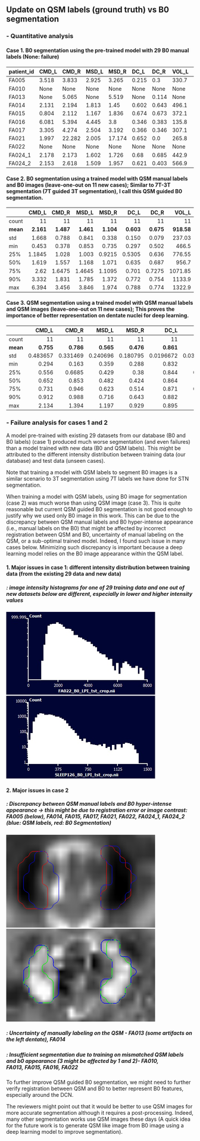 ## Update on QSM labels (ground truth) vs B0 segmentation

### - Quantitative analysis

#### Case 1. B0 segmentation using the pre-trained model with 29 B0 manual labels (None: failure)
|    patient_id   | CMD_L   | CMD_R   | MSD_L   | MSD_R   | DC_L   | DC_R   | VOL_L   | VOL_R   |   VOL_manual_L |   VOL_manual_R |
|:-------------|:--------|:--------|:--------|:--------|:-------|:-------|:--------|:--------|---------------:|---------------:|
|  FA005        | 3.518   | 3.833   | 2.925   | 3.265   | 0.215  | 0.3    | 330.7   | 253.9   |         1098.4 |         1086.6 |
|  FA010        | None    | None    | None    | None    | None   | None   | None    | None    |         1045.3 |          915.4 |
|  FA013        | None    | 5.065   | None    | 5.519   | None   | 0.114  | None    | 35.4    |          631.9 |          584.7 |
|  FA014        | 2.131   | 2.194   | 1.813   | 1.45    | 0.602  | 0.643  | 496.1   | 620.1   |          956.7 |          885.8 |
|  FA015        | 0.804   | 2.112   | 1.167   | 1.836   | 0.674  | 0.673  | 372.1   | 513.8   |          679.1 |          732.3 |
|  FA016        | 6.081   | 5.394   | 4.445   | 3.8     | 0.346  | 0.383  | 135.8   | 183.1   |          614.2 |          525.6 |
|  FA017        | 3.305   | 4.274   | 2.504   | 3.192   | 0.366  | 0.346  | 307.1   | 330.7   |          596.5 |          726.4 |
|  FA021        | 1.997   | 22.282  | 2.005   | 17.174  | 0.652  | 0.0    | 265.8   | 643.7   |          513.8 |          614.2 |
|  FA022        | None    | None    | None    | None    | None   | None   | None    | None    |          549.2 |          484.3 |
|  FA024_1      | 2.178   | 2.173   | 1.602   | 1.726   | 0.68   | 0.685  | 442.9   | 543.3   |          738.2 |          750   |
|  FA024_2      | 2.153   | 2.618   | 1.509   | 1.957   | 0.621  | 0.403  | 566.9   | 655.5   |          649.6 |          720.5 |

#### Case 2. B0 segmentation using a trained model with QSM manual labels and B0 images (leave-one-out on 11 new cases); Similar to 7T-3T segmentation (7T guided 3T segmentation), I call this QSM guided B0 segmentation.

|       |    CMD_L |     CMD_R |     MSD_L |     MSD_R |      DC_L |       DC_R |    VOL_L |    VOL_R |   VOL_manual_L |   VOL_manual_R |
|:------|---------:|----------:|----------:|----------:|----------:|-----------:|---------:|---------:|---------------:|---------------:|
| count | 11       | 11        | 11        | 11        | 11        | 11         |   11     |   11     |         11     |         11     |
| **mean**  |  **2.161** |  **1.487**  |  **1.461**  |  **1.104**  |  **0.603** |  **0.675**     |  **918.58** |  **857.92** |        **733.9**   |        **729.62** |
| std   |  1.668 |  0.788 |  0.841 |  0.338 |  0.150 |  0.079 |  237.03 |  177.75 |        203.90 |        179.72 |
| min   |  0.453   |  0.378    |  0.853    |  0.735    |  0.297    |  0.502     |  466.5   |  637.8   |        513.8   |        484.3   |
| 25%   |  1.1845  |  1.028    |  1.003    |  0.9215   |  0.5305   |  0.636     |  776.55  |  776.6   |        605.35  |        599.45  |
| 50%   |  1.619   |  1.557    |  1.168    |  1.071    |  0.635    |  0.687     |  956.7   |  850.4   |        649.6   |        726.4   |
| 75%   |  2.62    |  1.6475   |  1.4645   |  1.1095   |  0.701    |  0.7275    | 1071.85  |  894.7   |        847.45  |        817.9   |
| 90%   |  3.332   |  1.831    |  1.785    |  1.372    |  0.772    |  0.754     | 1133.9   | 1003.9   |       1045.3   |        915.4   |
| max   |  6.394   |  3.456    |  3.846    |  1.974    |  0.788    |  0.774     | 1322.9   | 1275.6   |       1098.4   |       1086.6   |


#### Case 3. QSM segmentation using a trained model with QSM manual labels and QSM images (leave-one-out on 11 new cases); This proves the importance of better representation on dentate nuclei for deep learning.
|       |     CMD_L |     CMD_R |     MSD_L |     MSD_R |       DC_L |       DC_R |    VOL_L |    VOL_R |   VOL_manual_L |   VOL_manual_R |
|:------|----------:|----------:|----------:|----------:|-----------:|-----------:|---------:|---------:|---------------:|---------------:|
| count | 11        | 11        | 11        | 11        | 11         | 11         |   11     |   11     |         11     |         11     |
| **mean**  |  **0.755** |  **0.786** |  **0.565** |  **0.476** |  **0.861**     |  **0.862**  |  **781.69** |  **789.74** |        **733.9**   |        **729.62** |
| std   |  0.483657 |  0.331469 |  0.240696 |  0.180795 |  0.0196672 |  0.0391071 |  243.605 |  214.295 |        203.904 |        179.718 |
| min   |  0.294    |  0.163    |  0.359    |  0.288    |  0.832     |  0.805     |  490.2   |  478.4   |        513.8   |        484.3   |
| 25%   |  0.556    |  0.6685   |  0.429    |  0.38     |  0.844     |  0.8385    |  617.15  |  682.1   |        605.35  |        599.45  |
| 50%   |  0.652    |  0.853    |  0.482    |  0.424    |  0.864     |  0.856     |  767.7   |  750     |        649.6   |        726.4   |
| 75%   |  0.731    |  0.946    |  0.623    |  0.514    |  0.871     |  0.8815    |  800.2   |  871.05  |        847.45  |        817.9   |
| 90%   |  0.912    |  0.988    |  0.716    |  0.643    |  0.882     |  0.921     | 1009.9   | 1104.3   |       1045.3   |        915.4   |
| max   |  2.134    |  1.394    |  1.197    |  0.929    |  0.895     |  0.924     | 1381.9   | 1181.1   |       1098.4   |       1086.6   |


### - Failure analysis for cases 1 and 2

A model pre-trained with existing 29 datasets from our database (B0 and B0 labels) (case 1) produced much worse segmentation (and even failures) than a model trained with new data (B0 and QSM labels). This might be attributed to the different intensity distribution between training data (our database) and test data (unseen cases). 

Note that training a model with QSM labels to segment B0 images is a similar scenario to 3T segmentation using 7T labels we have done for STN segmentation.

When training a model with QSM labels, using B0 image for segmentation (case 2) was much worse than using QSM image (case 3). This is quite reasonable but current QSM guided B0 segmentation is not good enough to justify why we used only B0 image in this work. This can be due to the discrepancy between QSM manual labels and B0 hyper-intense appearance (i.e., manual labels on the B0) that might be affected by incorrect registration between QSM and B0, uncertainty of manual labeling on the QSM, or a sub-optimal trained model. Indeed, I found such issue in many cases below. Minimizing such discrepancy is important because a deep learning model relies on the B0 image appearance within the QSM label. 

#### 1. Major issues in case 1: different intensity distribution between training data (from the existing 29 data and new data)

##### : image intensity histograms for one of 29 training data and one out of new datasets below are different, especially in lower and higher intensity values
     
   ![Histogram of FA022 B0 image out of new datasets](/FA022_hist.jpg)
   ![Histogram of SLEEP126 B0 image out of the existing datasets](/SLEEP126_hist.jpg)
   
#### 2. Major issues in case 2

##### : Discrepancy between QSM manual labels and B0 hyper-intense appearance -> this might be due to registration error or image contrast: FA005 (below), FA014, FA015, FA017, FA021, FA022, FA024_1, FA024_2 (blue: QSM labels, red: B0 Segmentation)

<img src="/FA005_qsm_labels_and_b0_seg_on_b0.jpg" width="400" height="249" /> <img src="/FA005_qsm_labels_and_b0_seg_on_qsm.jpg" width="400" height="249" />
   
##### : Uncertainty of manually labeling on the QSM - FA013 (some artifacts on the left dentate), FA014




##### : Insufficient segmentation due to training on mismatched QSM labels and b0 appearance (3 might be affected by 1 and 2)- FA010, FA013, FA015, FA016, FA022


To further improve QSM guided B0 segmentation, we might need to further verify registration between QSM and B0 to better represent B0 features, especially around the DCN. 

The reviewers might point out that it would be better to use QSM images for more accurate segmentation although it requires a post-processing. Indeed, many other segmentation works use QSM images these days (A quick idea for the future work is to generate QSM like image from B0 image using a deep learning model to improve segmentation).
